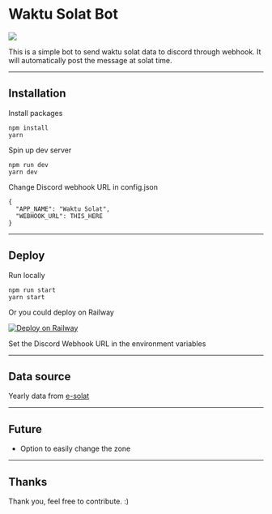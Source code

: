 # Waktu Solat Bot

![](https://cdn.discordapp.com/attachments/864386510199717898/1053230541186539550/image.png)

This is a simple bot to send waktu solat data to discord through webhook. It will automatically post the message at solat time.

---

## Installation

Install packages

```
npm install
yarn
```

Spin up dev server

```
npm run dev
yarn dev
```

Change Discord webhook URL in config.json

```
{
  "APP_NAME": "Waktu Solat",
  "WEBHOOK_URL": THIS_HERE
}
```

---

## Deploy

Run locally

```
npm run start
yarn start
```

Or you could deploy on Railway

[![Deploy on Railway](https://railway.app/button.svg)](https://railway.app/new/template/FFDan2?referralCode=TnUgAY)

Set the Discord Webhook URL in the environment variables

---

## Data source

Yearly data from [e-solat](https://www.e-solat.gov.my/index.php?r=esolatApi/takwimsolat&period=year&zone=WLY01)

---

## Future

- Option to easily change the zone

---

## Thanks

Thank you, feel free to contribute. :)
